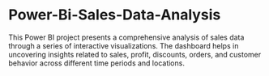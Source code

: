 # Power-Bi-Sales-Data-Analysis
This Power BI project presents a comprehensive analysis of sales data through a series of interactive visualizations. The dashboard helps in uncovering insights related to sales, profit, discounts, orders, and customer behavior across different time periods and locations.
